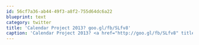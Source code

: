 ```yaml
---
id: 56cf7a36-ab44-49f3-a8f2-755d64dc6a22
blueprint: text
category: twitter
title: 'Calendar Project 2013? goo.gl/fb/SLfv8'
caption: 'Calendar Project 2013? <a href="http://goo.gl/fb/SLfv8" title="http://goo.gl/fb/SLfv8" class="link link_untco">goo.gl/fb/SLfv8</a>'
---
```

